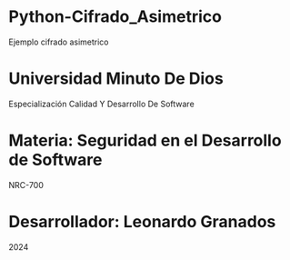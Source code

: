 # Python-Cifrado_Asimetrico
 Ejemplo cifrado asimetrico

# Universidad Minuto De Dios
Especialización Calidad Y Desarrollo De Software

# Materia: Seguridad en el Desarrollo de Software
NRC-700

# Desarrollador: Leonardo Granados
2024
